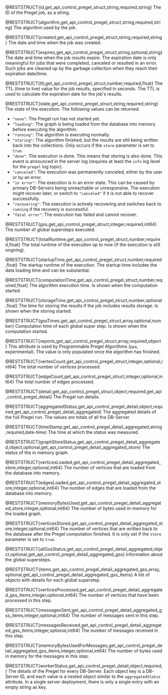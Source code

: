 @RESTSTRUCT{id,get_api_control_pregel_struct,string,required,string}
The ID of the Pregel job, as a string.

@RESTSTRUCT{algorithm,get_api_control_pregel_struct,string,required,string}
The algorithm used by the job.

@RESTSTRUCT{created,get_api_control_pregel_struct,string,required,string}
The date and time when the job was created.

@RESTSTRUCT{expires,get_api_control_pregel_struct,string,optional,string}
The date and time when the job results expire. The expiration date is only
meaningful for jobs that were completed, canceled or resulted in an error. Such jobs
are cleaned up by the garbage collection when they reach their expiration date/time.

@RESTSTRUCT{ttl,get_api_control_pregel_struct,number,required,float}
The TTL (time to live) value for the job results, specified in seconds.
The TTL is used to calculate the expiration date for the job's results.

@RESTSTRUCT{state,get_api_control_pregel_struct,string,required,string}
The state of the execution. The following values can be returned:
- `"none"`: The Pregel run has not started yet.
- `"loading"`: The graph is being loaded from the database into memory before
  executing the algorithm.
- `"running"`: The algorithm is executing normally.
- `"storing"`: The algorithm finished, but the results are still being written
  back into the collections. Only occurs if the `store` parameter is set to `true`.
- `"done"`: The execution is done. This means that storing is also done.
  This event is announced in the server log (requires at least the `info`
  log level for the `pregel` log topic).
- `"canceled"`: The execution was permanently canceled, either by the user or by
  an error.
- `"in error"`: The execution is in an error state. This can be caused by
  primary DB-Servers being unreachable or unresponsive. The execution
  might recover later, or switch to `"canceled"` if it is not able to recover
  successfully. 
- `"recovering"`: The execution is actively recovering and
  switches back to `running` if the recovery is successful.
- `"fatal error"`: The execution has failed and cannot recover.

@RESTSTRUCT{gss,get_api_control_pregel_struct,integer,required,int64}
The number of global supersteps executed.

@RESTSTRUCT{totalRuntime,get_api_control_pregel_struct,number,required,float}
The total runtime of the execution up to now (if the execution is still ongoing).

@RESTSTRUCT{startupTime,get_api_control_pregel_struct,number,required,float}
The startup runtime of the execution.
The startup time includes the data loading time and can be substantial.

@RESTSTRUCT{computationTime,get_api_control_pregel_struct,number,required,float}
The algorithm execution time. Is shown when the computation started. 

@RESTSTRUCT{storageTime,get_api_control_pregel_struct,number,optional,float}
The time for storing the results if the job includes results storage.
Is shown when the storing started.

@RESTSTRUCT{gssTimes,get_api_control_pregel_struct,array,optional,number}
Computation time of each global super step. Is shown when the computation started.

@RESTSTRUCT{reports,get_api_control_pregel_struct,array,required,object}
This attribute is used by Programmable Pregel Algorithms (`ppa`, experimental).
The value is only populated once the algorithm has finished.

@RESTSTRUCT{vertexCount,get_api_control_pregel_struct,integer,optional,int64}
The total number of vertices processed.

@RESTSTRUCT{edgeCount,get_api_control_pregel_struct,integer,optional,int64}
The total number of edges processed.

@RESTSTRUCT{detail,get_api_control_pregel_struct,object,required,get_api_control_pregel_detail}
The Pregel run details.

@RESTSTRUCT{aggregatedStatus,get_api_control_pregel_detail,object,required,get_api_control_pregel_detail_aggregated}
The aggregated details of the full Pregel run. The values are totals of all the
DB-Server.

@RESTSTRUCT{timeStamp,get_api_control_pregel_detail_aggregated,string,required,date-time}
The time at which the status was measured.

@RESTSTRUCT{graphStoreStatus,get_api_control_pregel_detail_aggregated,object,optional,get_api_control_pregel_detail_aggregated_store}
The status of the in memory graph.

@RESTSTRUCT{verticesLoaded,get_api_control_pregel_detail_aggregated_store,integer,optional,int64}
The number of vertices that are loaded from the database into memory.

@RESTSTRUCT{edgesLoaded,get_api_control_pregel_detail_aggregated_store,integer,optional,int64}
The number of edges that are loaded from the database into memory.

@RESTSTRUCT{memoryBytesUsed,get_api_control_pregel_detail_aggregated_store,integer,optional,int64}
The number of bytes used in-memory for the loaded graph.

@RESTSTRUCT{verticesStored,get_api_control_pregel_detail_aggregated_store,integer,optional,int64}
The number of vertices that are written back to the database after the Pregel
computation finished. It is only set if the `store` parameter is set to `true`.

@RESTSTRUCT{allGssStatus,get_api_control_pregel_detail_aggregated,object,optional,get_api_control_pregel_detail_aggregated_gss}
Information about the global supersteps.

@RESTSTRUCT{items,get_api_control_pregel_detail_aggregated_gss,array,optional,get_api_control_pregel_detail_aggregated_gss_items}
A list of objects with details for each global superstep.

@RESTSTRUCT{verticesProcessed,get_api_control_pregel_detail_aggregated_gss_items,integer,optional,int64}
The number of vertices that have been processed in this step.

@RESTSTRUCT{messagesSent,get_api_control_pregel_detail_aggregated_gss_items,integer,optional,int64}
The number of messages sent in this step.

@RESTSTRUCT{messagesReceived,get_api_control_pregel_detail_aggregated_gss_items,integer,optional,int64}
The number of messages received in this step.

@RESTSTRUCT{memoryBytesUsedForMessages,get_api_control_pregel_detail_aggregated_gss_items,integer,optional,int64}
The number of bytes used in memory for the messages in this step.

@RESTSTRUCT{workerStatus,get_api_control_pregel_detail,object,required,}
The details of the Pregel for every DB-Server. Each object key is a DB-Server ID,
and each value is a nested object similar to the `aggregatedStatus` attribute.
In a single server deployment, there is only a single entry with an empty string as key.
